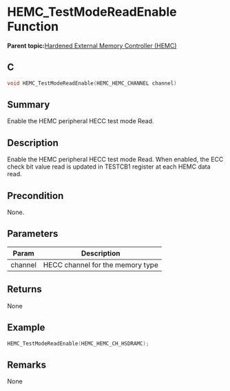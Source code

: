 # HEMC\_TestModeReadEnable Function

**Parent topic:**[Hardened External Memory Controller \(HEMC\)](GUID-1503BB87-D5B3-4C8C-A91F-2AA286252046.md)

## C

```c
void HEMC_TestModeReadEnable(HEMC_HEMC_CHANNEL channel)
```

## Summary

Enable the HEMC peripheral HECC test mode Read.

## Description

Enable the HEMC peripheral HECC test mode Read. When enabled, the ECC check bit value read is updated in TESTCB1 register at each HEMC data read.

## Precondition

None.

## Parameters

|Param|Description|
|-----|-----------|
|channel|HECC channel for the memory type|

## Returns

None

## Example

```c
HEMC_TestModeReadEnable(HEMC_HEMC_CH_HSDRAMC);
```

## Remarks

None

